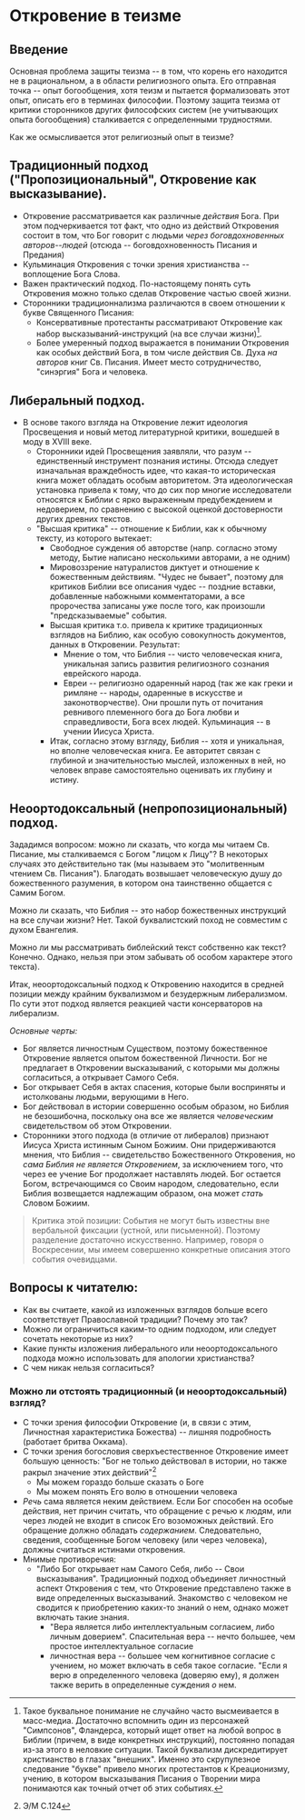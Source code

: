 # Откровение в теизме


## Введение

Основная проблема защиты теизма -- в том, что корень его находится не в рациональном, а в области религиозного опыта. Его отправная точка -- опыт богообщения, хотя теизм и пытается формализовать этот опыт, описать его в терминах философии. Поэтому защита теизма от критики сторонников других философских систем (не учитывающих опыта богообщения) сталкивается с определенными трудностями. 

<!--Сложно себе представить общение с пантеистическим, безличностным божеством-->

Как же осмысливается этот религиозный опыт в теизме?

## Традиционный подход ("Пропозициональный", Откровение как высказывание).

* Откровение рассматривается как различные *действия* Бога. При этом подчеркивается тот факт, что одно из действий Откровения состоит в том, что Бог говорит с людьми *через боговдохновенных авторов--людей* (отсюда -- боговдохновенность Писания и Предания)
* Кульминация Откровения с точки зрения христианства -- воплощение Бога Слова.
* Важен практический подход. По-настоящему понять суть Откровения можно только сделав Откровение частью своей жизни.
* Сторонники традиционнализма различаются в своем отношении к букве Священного Писания: 
    * Консервативные протестанты рассматривают Откровение как набор высказываний-инструкций (на все случаи жизни)[^25]. 
    * Более умеренный подход выражается в понимании Откровения как особых действий Бога, в том числе действия Св. Духа *на авторов* книг Св. Писания. Имеет место сотрудничество, "синэргия" Бога и человека.

## Либеральный подход.

* В основе такого взгляда на Откровение лежит идеология Просвещения и новый метод литературной критики, вошедшей в моду в XVIII веке.
    * Сторонники идей Просвещения заявляли, что разум -- единственный инструмент познания истины.
      Отсюда следует изначальная враждебность идее, что какая-то историческая книга может обладать особым авторитетом. Эта идеологическая установка привела к тому, что до сих пор многие исследователи относятся к Библии с ярко выраженным предубеждением и недоверием, по сравнению с высокой оценкой достоверности других древних текстов. 
    * "Высшая критика" -- отношение к Библии, как к обычному тексту, из которого вытекает:
        * Свободное суждения об авторстве (напр. согласно этому методу, Бытие написано несколькими авторами, а не одним)
        * Мировоззрение натуралистов диктует и отношение к божественным действиям. "Чудес не бывает", поэтому для критиков Библии все описания чудес -- поздние вставки, добавленные набожными комментаторами, а все пророчества записаны уже после того, как произошли "предсказываемые" события. 
        * Высшая критика т.о. привела к критике традиционных взглядов на Библию, как особую совокупность документов, данных в Откровении. Результат: 
            * Мнение о том, что Библия -- чисто человеческая книга, уникальная запись развития религиозного сознания еврейского народа.
            * Евреи -- религиозно одаренный народ (так же как греки и римляне -- народы, одаренные в искусстве и законотворчестве). Они прошли путь от почитания ревнивого племенного бога до Бога любви и справедливости, Бога всех людей. Кульминация -- в учении Иисуса Христа.
        * Итак, согласно этому взгляду, Библия -- хотя и уникальная, но вполне человеческая книга. Ее авторитет связан с глубиной и значительностью мыслей, изложенных в ней, но человек вправе самостоятельно оценивать их глубину и истину.

## Неоортодоксальный (непропозициональный) подход. 

Зададимся вопросом: можно ли сказать, что когда мы читаем Св. Писание, мы сталкиваемся с Богом "лицом к Лицу"? В некоторых случаях это действительно так (мы называем это "молитвенным чтением Св. Писания"). Благодать возвышает человеческую душу до божественного разумения, в котором она таинственно общается с Самим Богом.

Можно ли сказать, что Библия -- это набор божественных инструкций на все случаи жизни? Нет. Такой буквалистский поход не совместим с духом Евангелия.

Можно ли мы рассматривать библейский текст собственно как текст? Конечно. Однако, нельзя при этом  забывать об особом характере этого текста).

Итак, неоортодоксальный подход к Откровению находится в средней позиции между крайним буквализмом и безудержным либерализмом. По сути этот подход является реакцией части консерваторов на либерализм. 

<!-- Даже можем выявить некоторые нестыковки. У св. отцов прошлого заметно стремление показать что в Библии совсем нет противоречий. Например, у св. Иоанна Златоуста встречаются довольно натянутые попытки примирить некоторые малозначительные расхождения у евангелистов. Хотя сам же св. Иоанн говорит о том, что евангелисты едины в главном и расходятся в маловажном.
цитату сюда! -->

*Основные черты:*

* Бог является личностным Существом, поэтому божественное Откровение является опытом божественной Личности. Бог не предлагает в Откровении высказываний, с которыми мы должны согласиться, а открывает Самого Себя.
* Бог открывает Себя в актах спасения, которые были восприняты и истолкованы людьми, верующими в Него.
* Бог действовал в истории совершенно особым образом, но Библия не безошибочна, поскольку она все же является _человеческим_ свидетельством об этом Откровении.
* Сторонники этого подхода (в отличие от либералов) признают Иисуса Христа истинным Сыном Божиим. Они придерживаются мнения, что Библия -- свидетельство Божественного Откровения, но *сама Библия не является Откровением*, за исключением того, что через ее учение Бог продолжает наставлять людей. Бог остается Богом, встречающимся со Своим народом, следовательно, если Библия возвещается надлежащим образом, она может *стать* Словом Божиим.

>Критика этой позиции: События не могут быть известны вне вербальной фиксации (устной, или письменной). Поэтому разделение достаточно искусственно. Например, говоря о Воскресении, мы имеем совершенно конкретные описания этого события очевидцами.

## Вопросы к читателю:

* Как вы считаете, какой из изложенных взглядов больше всего соответствует Православной традиции? Почему это так?
* Можно ли ограничиться каким-то одним подходом, или следует сочетать некоторые из них?
* Какие пункты изложения либерального или неоортодоксального подхода можно использовать для апологии христианства? 
* С чем никак нельзя согласиться?

### Можно ли отстоять традиционный (и неоортодоксальный) взгляд?

* С точки зрения философии Откровение (и, в связи с этим, Личностная характеристика Божества) -- лишняя подробность (работает бритва Оккама).
* С точки зрения богословия сверхъестественное Откровение имеет большую ценность: "Бог не только действовал в истории, но также ракрыл значение этих действий"[^26] 
    * Мы можем гораздо больше сказать о Боге
    * Мы можем понять Его волю в отношении человека
* _Речь_ сама является неким действием. Если Бог способен на особые действия, нет причин считать, что обращение с речью к людям, или через людей не входит в список Его возоможных действий. Его обращение должно обладать _содержанием_. Следовательно, сведения, сообщенные Богом человеку (или через человека), должны считаться истинами откровения. 
* Мнимые противоречия: 
    * "Либо Бог открывает нам Самого Себя, либо -- Свои высказывания". Традиционный подход объединяет личностный аспект Откровения с тем, что Откровение представлено также в виде определенных высказываний. Знакомство с человеком не сводится к приобретению каких-то знаний о нем, однако может включать такие знания.
        * "Вера является либо интеллектуальным согласием, либо личным доверием". Спасительная вера -- нечто большее, чем простое интеллектуальное согласие
        * личностная вера -- большее чем когнитивное согласие с учением, но может включать в себя такое согласие. "Если я верю _в_ определенного человека (доверяю ему), я должен также верить в определенные суждения _о_ нем.

<!--            * Дело, видимо в том, что не всякий человек обладает достаточными духовными силами для того, чтобы вместить возможно больший опыт богообщения и самостоятельно формулировать полученные представления ("нет человеческих слов"), сказать, каким является Бог (например, только отдельные святые сподобились созерцания св. Троицы при жизни и еще меньшее число нашло подходящие человеческие слова, чтобы хоть как-то выразить эту Реальность). С другой стороны важнейшая вещь - спасение человека, и именно для этого необходимы конкретные заповеди и утверждения (к тому же, человек способен забывать о Боге и его заповедях. У Златоуста постоянный призыв к памятованию Бога, изучению его заповедей (для того, чтобы исполнять). Словесные сообщения нужны для того же, для возвышения ума к Богу и исправления жизни.
%% опыт богообщения (напр. евангелистов) → Св. Писание → опыт богообщения (человек, читающий Св. Писание)
%% человек способен прийти к вере рациональным путем, но в конце этого пути необходим опыт Бога и только тогда человек получает возможность полноценной религиозной жизни. -->

[^25]: Такое буквальное понимание не случайно часто высмеивается в масс-медиа. Достаточно вспомнить один из персонажей "Симпсонов", Фландерса, который ищет ответ на любой вопрос в Библии (причем, в виде конкретных инструкций), постоянно попадая из-за этого в неловкие ситуации. Такой буквализм дискредитирует христианство в глазах "внешних". Именно это скрупулезное следование "букве" привело многих протестантов к Креационизму, учению, в котором высказывания Писания о Творении мира понимаются как точный отчет об этих событиях.

[^26]: Э/М С.124
